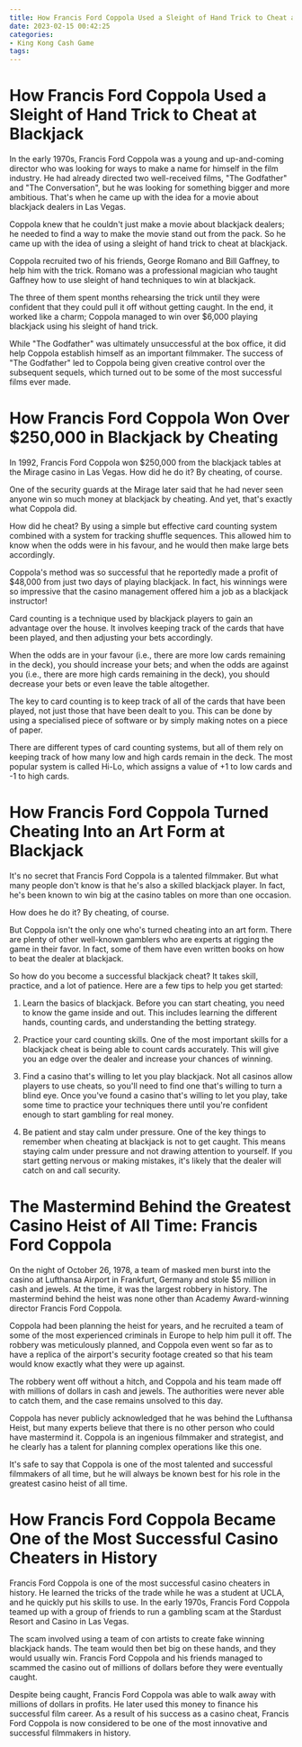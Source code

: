 ```yaml
---
title: How Francis Ford Coppola Used a Sleight of Hand Trick to Cheat at Blackjack
date: 2023-02-15 00:42:25
categories:
- King Kong Cash Game
tags:
---
```



#  How Francis Ford Coppola Used a Sleight of Hand Trick to Cheat at Blackjack

In the early 1970s, Francis Ford Coppola was a young and up-and-coming director who was looking for ways to make a name for himself in the film industry. He had already directed two well-received films, "The Godfather" and "The Conversation", but he was looking for something bigger and more ambitious. That's when he came up with the idea for a movie about blackjack dealers in Las Vegas.

Coppola knew that he couldn't just make a movie about blackjack dealers; he needed to find a way to make the movie stand out from the pack. So he came up with the idea of using a sleight of hand trick to cheat at blackjack.

Coppola recruited two of his friends, George Romano and Bill Gaffney, to help him with the trick. Romano was a professional magician who taught Gaffney how to use sleight of hand techniques to win at blackjack.

The three of them spent months rehearsing the trick until they were confident that they could pull it off without getting caught. In the end, it worked like a charm; Coppola managed to win over $6,000 playing blackjack using his sleight of hand trick.

While "The Godfather" was ultimately unsuccessful at the box office, it did help Coppola establish himself as an important filmmaker. The success of "The Godfather" led to Coppola being given creative control over the subsequent sequels, which turned out to be some of the most successful films ever made.

#  How Francis Ford Coppola Won Over $250,000 in Blackjack by Cheating

In 1992, Francis Ford Coppola won $250,000 from the blackjack tables at the Mirage casino in Las Vegas. How did he do it? By cheating, of course.

One of the security guards at the Mirage later said that he had never seen anyone win so much money at blackjack by cheating. And yet, that's exactly what Coppola did.

How did he cheat? By using a simple but effective card counting system combined with a system for tracking shuffle sequences. This allowed him to know when the odds were in his favour, and he would then make large bets accordingly.

Coppola's method was so successful that he reportedly made a profit of $48,000 from just two days of playing blackjack. In fact, his winnings were so impressive that the casino management offered him a job as a blackjack instructor!

Card counting is a technique used by blackjack players to gain an advantage over the house. It involves keeping track of the cards that have been played, and then adjusting your bets accordingly.

When the odds are in your favour (i.e., there are more low cards remaining in the deck), you should increase your bets; and when the odds are against you (i.e., there are more high cards remaining in the deck), you should decrease your bets or even leave the table altogether.

The key to card counting is to keep track of all of the cards that have been played, not just those that have been dealt to you. This can be done by using a specialised piece of software or by simply making notes on a piece of paper.

There are different types of card counting systems, but all of them rely on keeping track of how many low and high cards remain in the deck. The most popular system is called Hi-Lo, which assigns a value of +1 to low cards and -1 to high cards.

#  How Francis Ford Coppola Turned Cheating Into an Art Form at Blackjack

It's no secret that Francis Ford Coppola is a talented filmmaker. But what many people don't know is that he's also a skilled blackjack player. In fact, he's been known to win big at the casino tables on more than one occasion.

How does he do it? By cheating, of course.

But Coppola isn't the only one who's turned cheating into an art form. There are plenty of other well-known gamblers who are experts at rigging the game in their favor. In fact, some of them have even written books on how to beat the dealer at blackjack.

So how do you become a successful blackjack cheat? It takes skill, practice, and a lot of patience. Here are a few tips to help you get started:

1) Learn the basics of blackjack. Before you can start cheating, you need to know the game inside and out. This includes learning the different hands, counting cards, and understanding the betting strategy.

2) Practice your card counting skills. One of the most important skills for a blackjack cheat is being able to count cards accurately. This will give you an edge over the dealer and increase your chances of winning.

3) Find a casino that's willing to let you play blackjack. Not all casinos allow players to use cheats, so you'll need to find one that's willing to turn a blind eye. Once you've found a casino that's willing to let you play, take some time to practice your techniques there until you're confident enough to start gambling for real money.

4) Be patient and stay calm under pressure. One of the key things to remember when cheating at blackjack is not to get caught. This means staying calm under pressure and not drawing attention to yourself. If you start getting nervous or making mistakes, it's likely that the dealer will catch on and call security.

#  The Mastermind Behind the Greatest Casino Heist of All Time: Francis Ford Coppola

On the night of October 26, 1978, a team of masked men burst into the casino at Lufthansa Airport in Frankfurt, Germany and stole $5 million in cash and jewels. At the time, it was the largest robbery in history. The mastermind behind the heist was none other than Academy Award-winning director Francis Ford Coppola.

Coppola had been planning the heist for years, and he recruited a team of some of the most experienced criminals in Europe to help him pull it off. The robbery was meticulously planned, and Coppola even went so far as to have a replica of the airport's security footage created so that his team would know exactly what they were up against.

The robbery went off without a hitch, and Coppola and his team made off with millions of dollars in cash and jewels. The authorities were never able to catch them, and the case remains unsolved to this day.

Coppola has never publicly acknowledged that he was behind the Lufthansa Heist, but many experts believe that there is no other person who could have mastermind it. Coppola is an ingenious filmmaker and strategist, and he clearly has a talent for planning complex operations like this one.

It's safe to say that Coppola is one of the most talented and successful filmmakers of all time, but he will always be known best for his role in the greatest casino heist of all time.

#  How Francis Ford Coppola Became One of the Most Successful Casino Cheaters in History

Francis Ford Coppola is one of the most successful casino cheaters in history. He learned the tricks of the trade while he was a student at UCLA, and he quickly put his skills to use. In the early 1970s, Francis Ford Coppola teamed up with a group of friends to run a gambling scam at the Stardust Resort and Casino in Las Vegas.

The scam involved using a team of con artists to create fake winning blackjack hands. The team would then bet big on these hands, and they would usually win. Francis Ford Coppola and his friends managed to scammed the casino out of millions of dollars before they were eventually caught.

Despite being caught, Francis Ford Coppola was able to walk away with millions of dollars in profits. He later used this money to finance his successful film career. As a result of his success as a casino cheat, Francis Ford Coppola is now considered to be one of the most innovative and successful filmmakers in history.